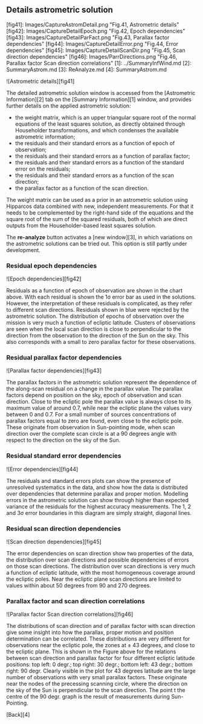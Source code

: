 <h2 id="astromdetails"> Details astrometric solution </h2>
[fig41]: Images/CaptureAstromDetail.png "Fig.41, Astrometric details"
[fig42]: Images/CaptureDetailEpoch.png "Fig.42, Epoch dependencies"
[fig43]: Images/CaptureDetailParFact.png "Fig.43, Parallax factor dependencies" 
[fig44]: Images/CaptureDetailError.png "Fig.44, Error dependencies"
[fig45]: Images/CaptureDetailScanDir.png "Fig.45, Scan direction dependencies"
[fig46]: Images/ParrDirections.png "Fig.46, Parallax factor Scan direction correlations"
[1]: ../SummaryInfWind.md
[2]: SummaryAstrom.md
[3]: ReAnalyze.md
[4]: SummaryAstrom.md

![Astrometric details][fig41]

The detailed astrometric solution window is accessed from the [Astrometric Information][2] tab on the [Summary Information][1] window, and provides further details on the applied astrometric solution:

- the weight matrix, which is an upper triangular square root of the normal equations of the least squares solution, as directly obtained through Householder transformations, and which condenses the available astrometric information;
- the residuals and their standard errors as a function of epoch of observation;
- the residuals and their standard errors as a function of parallax factor; 
- the residuals and their standard errors as a function of the standard error on the residuals;
- the residuals and their standard errors as a function of the scan direction;
- the parallax factor as a function of the scan direction.

The weight matrix can be used as a prior in an astrometric solution using Hipparcos data combined with new, independent measurements. For that it needs to be complemented by the right-hand side of the equations and the square root of the sum of the squared residuals, both of which are direct outputs from the Householder-based least squares solution.

The **re-analyze** button activates a [new window][3], in which variations on the astrometric solutions can be tried out. This option is still partly under development.
<h3 id="epochdep"> Residual epoch dependencies </h3>
![Epoch dependencies][fig42]

Residuals as a function of epoch of observation are shown in the chart above. With each residual is shown the 1&sigma; error bar as used in the solutions. However, the interpretation of these residuals is complicated, as they refer to different scan directions. Residuals shown in blue were rejected by the astrometric solution. The distribution of epochs of observation over the mission is very much a function of ecliptic latitude. Clusters of observations are seen when the local scan direction is close to perpendicular to the direction from the observation to the direction of the Sun on the sky. This also corresponds with a small to zero parallax factor for these observations.
<h3 id="parfacdep"> Residual parallax factor dependencies </h3>
![Parallax factor dependencies][fig43]

The parallax factors in the astrometric solution represent the dependence of the along-scan residual on a change in the parallax value. The parallax factors depend on position on the sky, epoch of observation and scan direction. Close to the ecliptic pole the parallax value is always close to its maximum value of around 0.7, while near the ecliptic plane the values vary between 0 and 0.7. For a small number of sources concentrations of parallax factors equal to zero are found, even close to the ecliptic pole. These originate from observation in Sun-pointing mode, when scan direction over the complete scan circle is at a 90 degrees angle with respect to the direction on the sky of the Sun.
<h3 id="errordep"> Residual standard error dependencies </h3>
![Error dependencies][fig44]
 
The residuals and standard errors plots can show the presence of unresolved systematics in the data, and show how the data is distributed over dependencies that determine parallax and proper motion. Modelling errors in the astrometric solution can show through higher than expected variance of the residuals for the highest accuracy measurements. The 1, 2 and 3&sigma; error boundaries in this diagram are simply straight, diagonal lines.
<h3 id="scandirection"> Residual scan direction dependencies </h3>
![Scan direction dependencies][fig45]

The error dependencies on scan direction show two properties of the data, the distribution over scan directions and possible dependencies of errors on those scan directions. The distribution over scan directions is very much a function of ecliptic latitude, with the most homogeneous coverage around the ecliptic poles. Near the ecliptic plane scan directions are limited to values within about 50 degrees from 90 and 270 degrees.
<h3 id="parallaxdirection"> Parallax factor and scan direction correlations </h3>
![Parallax factor Scan direction correlations][fig46]

The distributions of scan direction and of parallax factor with scan direction give some insight into how the parallax, proper motion and position determination can be correlated. These distributions are very different for observations near the ecliptic pole, the zones at &plusmn; 43 degrees, and close to the ecliptic plane. This is shown in the Figure above for the relations between scan direction and parallax factor for four different ecliptic latitude positions: top left: 0 degr.; top right: 30 degr.; bottom left: 43 degr.; bottom right: 90 degr. Clearly visible in the plot for 43 degrees latitude are the large number of observations with very small parallax factors. These originate near the nodes of the precessing scanning circle, where the direction on the sky of the Sun is perpendicular to the scan direction. The point t the centre of the 90 degr. graph is the result of measurements during Sun-Pointing.

[Back][4]